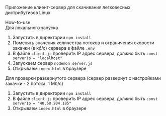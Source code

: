 Приложение клиент-сервер для скачивания легковесных дистрибутивов Linux

How-to-use   
Для локального запуска  
1. Запустить в директории `npm install`
2. Поменять значения количества потоков и ограничения скорости закачки (в кб/с) сервера в файле `.env`
3. В файле `client.js` проверить IP адрес сервера, должно быть
```const serverIp = "localhost"```
4. Запускаем сервер `nodemon server.js`
5. Открываем `index.html` в браузере

Для проверки развернутого сервера (сервер развернут с настройками закачки - 2 потока, 1 Мб/с)
1. Запустить в директории `npm install`
2. В файле `client.js` проверить IP адрес сервера, должно быть
```const serverIp = "40.68.204.185"```
3. Открываем `index.html` в браузере
